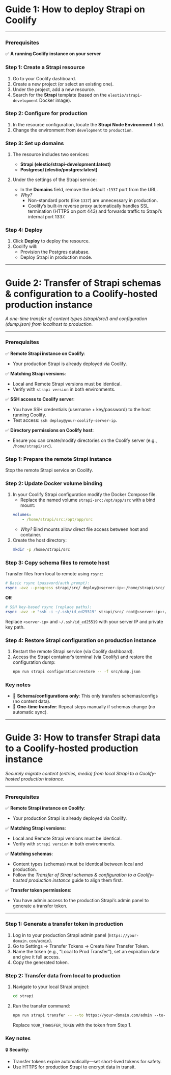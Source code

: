 # **Guide 1: How to deploy Strapi on Coolify**

---

### **Prerequisites**

✅ **A running Coolify instance on your server**

### **Step 1: Create a Strapi resource**

1. Go to your Coolify dashboard.
2. Create a new project (or select an existing one).
3. Under the project, add a new resource.
4. Search for the **Strapi** template (based on the `elestio/strapi-development` Docker image).

### **Step 2: Configure for production**

1. In the resource configuration, locate the **Strapi Node Environment** field.
2. Change the environment from `development` to `production`.

### **Step 3: Set up domains**

1. The resource includes two services:
	- **Strapi (elestio/strapi-development:latest)**
	- **Postgresql (elestio/postgres:latest)**

2. Under the settings of the Strapi service:
	- In the **Domains** field, remove the default `:1337` port from the URL.
	- *Why?*  
		- Non-standard ports (like `1337`) are unnecessary in production.
		- Coolify’s built-in reverse proxy automatically handles SSL termination (HTTPS on port 443) and forwards traffic to Strapi’s internal port 1337.

### **Step 4: Deploy**

1. Click **Deploy** to deploy the resource.
2. Coolify will:
	- Provision the Postgres database.
	- Deploy Strapi in production mode.

---

# **Guide 2: Transfer of Strapi schemas & configuration to a Coolify-hosted production instance**

*A one-time transfer of content types (strapi/src/) and configuration (dump.json) from localhost to production.*

---

### **Prerequisites**

✅ **Remote Strapi instance on Coolify**:
- Your production Strapi is already deployed via Coolify.

✅ **Matching Strapi versions**:
- Local and Remote Strapi versions must be identical.
- Verify with `strapi version` in both environments.

✅ **SSH access to Coolify server**:
- You have SSH credentials (username + key/password) to the host running Coolify.
- Test access: `ssh deploy@your-coolify-server-ip`.

✅ **Directory permissions on Coolify host**:
- Ensure you can create/modify directories on the Coolify server (e.g., `/home/strapi/src`).

### **Step 1: Prepare the remote Strapi instance**

Stop the remote Strapi service on Coolify.

### **Step 2: Update Docker volume binding**

1. In your Coolify Strapi configuration modify the Docker Compose file.
	- Replace the named volume `strapi-src:/opt/app/src` with a bind mount:
	```yaml
	volumes:
		- /home/strapi/src:/opt/app/src
	```  
	 - *Why?* Bind mounts allow direct file access between host and container.
2. Create the host directory:
	```bash
	mkdir -p /home/strapi/src
	```

### **Step 3: Copy schema files to remote host**

Transfer files from local to remote using `rsync`:
   ```bash
   # Basic rsync (password/auth prompt):
   rsync -avz --progress strapi/src/ deploy@<server-ip>:/home/strapi/src/
   ```

**OR**

   ```bash
   # SSH key-based rsync (replace paths):
   rsync -avz -e "ssh -i ~/.ssh/id_ed25519" strapi/src/ root@<server-ip>:/home/strapi/src/
   ```
Replace `<server-ip>` and `~/.ssh/id_ed25519` with your server IP and private key path.

### **Step 4: Restore Strapi configuration on production instance**

1. Restart the remote Strapi service (via Coolify dashboard).
2. Access the Strapi container’s terminal (via Coolify) and restore the configuration dump:
	```bash
	npm run strapi configuration:restore -- -f src/dump.json
	```  

### **Key notes**

- 🚫 **Schema/configurations only**: This only transfers schemas/configs (no content data).  
- 🔄 **One-time transfer**: Repeat steps manually if schemas change (no automatic sync).

---

# **Guide 3: How to transfer Strapi data to a Coolify-hosted production instance**

*Securely migrate content (entries, media) from local Strapi to a Coolify-hosted production instance.*

---

### **Prerequisites**

✅ **Remote Strapi instance on Coolify**:
- Your production Strapi is already deployed via Coolify.

✅ **Matching Strapi versions**:
- Local and Remote Strapi versions must be identical.
- Verify with `strapi version` in both environments.

✅ **Matching schemas**:
- Content types (schemas) must be identical between local and production.
- Follow the *Transfer of Strapi schemas & configuration to a Coolify-hosted production instance* guide to align them first.

✅ **Transfer token permissions**:
- You have admin access to the production Strapi’s admin panel to generate a transfer token.

---

### **Step 1: Generate a transfer token in production**

1. Log in to your production Strapi admin panel (`https://your-domain.com/admin`).
2. Go to Settings → Transfer Tokens → Create New Transfer Token.
3. Name the token (e.g., “Local to Prod Transfer”), set an expiration date and give it full access.
4. Copy the generated token.

### **Step 2: Transfer data from local to production**

1. Navigate to your local Strapi project:
	```bash
	cd strapi
	```
2. Run the transfer command:
	```bash
	npm run strapi transfer -- --to https://your-domain.com/admin ‑‑to‑token YOUR_TRANSFER_TOKEN
	```
	Replace `YOUR_TRANSFER_TOKEN` with the token from Step 1.

### **Key notes**

🔒 **Security**:
- Transfer tokens expire automatically—set short-lived tokens for safety.
- Use HTTPS for production Strapi to encrypt data in transit.
